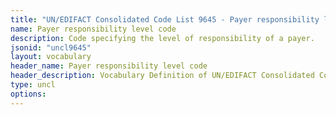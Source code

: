```yaml
---
title: "UN/EDIFACT Consolidated Code List 9645 - Payer responsibility level code (20B) JSON-LD Vocabulary"
name: Payer responsibility level code
description: Code specifying the level of responsibility of a payer.
jsonid: "uncl9645"
layout: vocabulary
header_name: Payer responsibility level code
header_description: Vocabulary Definition of UN/EDIFACT Consolidated Code List 9645 - Payer responsibility level code (20B) semantics in HTML format. JSON-LD format is available at [uncl9645.jsonld](/vocabulary/uncl9645.jsonld)
type: uncl
options:
---
```

